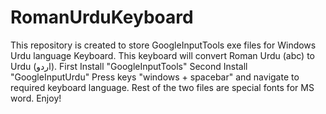 # RomanUrduKeyboard
This repository is created to store GoogleInputTools exe files for Windows Urdu language Keyboard.
This keyboard will convert Roman Urdu (abc) to Urdu (اردو).
First Install "GoogleInputTools"
Second Install "GoogleInputUrdu"
Press keys "windows + spacebar" and navigate to required keyboard language.
Rest of the two files are special fonts for MS word.
Enjoy!
